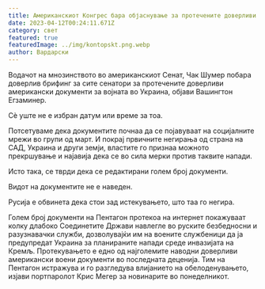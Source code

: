 ```yaml
---
title: Американскиот Конгрес бара објаснување за протечените доверливи документи
date: 2023-04-12T00:24:11.671Z
category: свет
featured: true
featuredImage: ../img/kontopskt.png.webp
author: Вардарски
---
```


Водачот на мнозинството во американскиот Сенат, Чак Шумер побара доверлив брифинг за сите сенатори за протечените доверливи американски документи за војната во Украина, објави Вашингтон Егзаминер.

Сè уште не е избран датум или време за тоа.

Потсетуваме дека документите почнаа да се појавуваат на социјалните мрежи во групи од март. И покрај првичните негирања од страна на САД, Украина и други земји, властите го признаа можното прекршување и најавија дека се во сила мерки против таквите напади.

Исто така, се тврди дека се редактирани голем број документи.

Видот на документите не е наведен.

Русија е обвинета дека стои зад истекувањето, што таа го негира.

Голем број документи на Пентагон протекоа на интернет покажуваат колку длабоко Соединетите Држави навлегле во руските безбедносни и разузнавачки служби, дозволувајќи им на воените службеници да ја предупредат Украина за планираните напади среде инвазијата на Кремљ. Протекувањето е едно од најголемите наводни доверливи американски воени документи во последната деценија. Тим на Пентагон истражува и го разгледува влијанието на обелоденувањето, изјави портпаролот Крис Мегер за новинарите во понеделникот.
